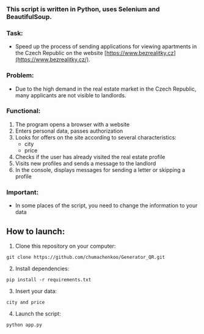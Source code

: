 ### This script is written in Python, uses Selenium and BeautifulSoup.

### Task:

- Speed up the process of sending applications for viewing apartments in the Czech Republic on the website [https://www.bezrealitky.cz](https://www.bezrealitky.cz/).

### Problem:

- Due to the high demand in the real estate market in the Czech Republic, many applicants are not visible to landlords.

### Functional:

1. The program opens a browser with a website
2. Enters personal data, passes authorization
3. Looks for offers on the site according to several characteristics:
    - city
    - price
4. Checks if the user has already visited the real estate profile
5. Visits new profiles and sends a message to the landlord
6. In the console, displays messages for sending a letter or skipping a profile

### Important:

- In some places of the script, you need to change the information to your data

## How to launch:

1. Clone this repository on your computer:

```
git clone https://github.com/chumachenkoo/Generator_QR.git
```

2. Install dependencies:

```
pip install -r requirements.txt
```

3. Insert your data:

```
city and price
```

4. Launch the script:

```
python app.py
```